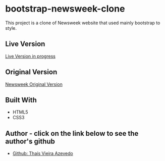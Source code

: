 # bootstrap-newsweek-clone
This project is a clone of Newsweek website that used mainly bootstrap to style.

## Live Version

<a href="#"> Live Version in progress</a>

## Original Version

<a href="https://www.newsweek.com/"> Newsweek Original Version</a>

## Built With

* HTML5
* CSS3

## Author - click on the link below to see the author's github

* <a href="https://github.com/thsvr"> Github: Thaís Vieira Azevedo</a>
